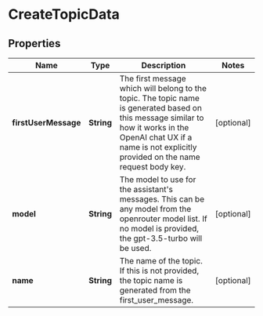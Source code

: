 

# CreateTopicData


## Properties

| Name | Type | Description | Notes |
|------------ | ------------- | ------------- | -------------|
|**firstUserMessage** | **String** | The first message which will belong to the topic. The topic name is generated based on this message similar to how it works in the OpenAI chat UX if a name is not explicitly provided on the name request body key. |  [optional] |
|**model** | **String** | The model to use for the assistant&#39;s messages. This can be any model from the openrouter model list. If no model is provided, the gpt-3.5-turbo will be used. |  [optional] |
|**name** | **String** | The name of the topic. If this is not provided, the topic name is generated from the first_user_message. |  [optional] |



